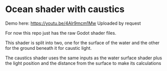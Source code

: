 # Ocean shader with caustics

Demo here: https://youtu.be/4Alr9mcm1Mw
Uploaded by request

For now this repo just has the raw Godot shader files.

This shader is split into two, one for the surface of the water and the other for the ground beneath it for caustic light.

The caustics shader uses the same inputs as the water surface shader plus the light position and the distance from the surface to make its calculations
